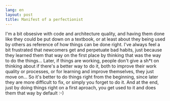 ```yaml
---
lang: en
layout: post
title: Manifest of a perfectionist
---
```


I'm a bit obsesive with code and architecture quality, and having them done like
they could be put down on a textbook, or at least about they being used by
others as reference of how things can be done right. I've always feel a bit
frustrated that newcomers get and perpetuate bad habits, just because they
learned them that way on the first place by thinking that was the way to do the
things... Later, if things are working, people don't give a sh*t on thinking
about if there's a better way to do it, both to improve their work quality or
processes, or for learning and improve themselves, they just move on... So it's
better to do things right from the beginning, since later they are more
difficult to fix, or simply you forget to do it. And at the end, just by doing
things right on a first aproach, you get used to it and does them that way by
default :-)
